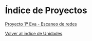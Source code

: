 # Índice de Proyectos

[Proyecto 1º Eva - Escaneo de redes](./proyecto_1eva/proye1evaAYA.md)

[Volver al índice de Unidades](../index.md)